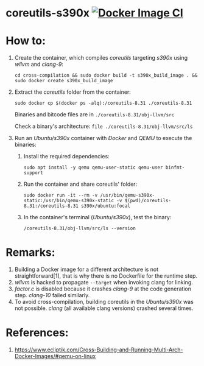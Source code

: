 # coreutils-s390x [![Docker Image CI](https://github.com/m-carrasco/coreutils-s390x/actions/workflows/docker-image.yml/badge.svg?branch=main)](https://github.com/m-carrasco/coreutils-s390x/actions/workflows/docker-image.yml)

# How to:

 1.  Create the container, which compiles *coreutils* targeting *s390x* using *wllvm* and *clang-9*: 
     
     ```cd cross-compilation && sudo docker build -t s390x_build_image . && sudo docker create s390x_build_image```

 2. Extract the *coreutils* folder from the container:
 
    ```sudo docker cp $(docker ps -alq):/coreutils-8.31 ./coreutils-8.31```
    
    Binaries and bitcode files are in ```./coreutils-8.31/obj-llvm/src```
    
    Check a binary's architecture: ```file ./coreutils-8.31/obj-llvm/src/ls```
    
 3. Run an *Ubuntu/s390x* container with *Docker* and *QEMU* to execute the binaries:
 
    1. Install the required dependencies: 
     
          ```sudo apt install -y qemu qemu-user-static qemu-user binfmt-support```
    
    2. Run the container and share coreutils' folder:
    
          ```sudo docker run -it --rm -v /usr/bin/qemu-s390x-static:/usr/bin/qemu-s390x-static -v $(pwd)/coreutils-8.31:/coreutils-8.31 s390x/ubuntu:focal```
    
    3. In the container's terminal (*Ubuntu/s390x*), test the binary:
     
          ```/coreutils-8.31/obj-llvm/src/ls --version```


# Remarks:
 
1. Building a Docker image for a different architecture is not straightforward[1], that is why there is no Dockerfile for the runtime step.
2. *wllvm* is hacked to propagate ```--target``` when invoking clang for linking.
3. *factor.c* is disabled because it crashes *clang-9* at the code generation step. *clang-10* failed similarly.
4. To avoid cross-compilation, building coreutils in the *Ubuntu/s390x* was not possible. *clang* (all available clang versions) crashed several times.
 
# References:

1. https://www.ecliptik.com/Cross-Building-and-Running-Multi-Arch-Docker-Images/#qemu-on-linux
